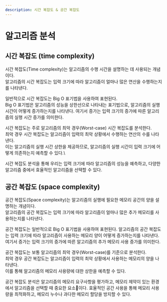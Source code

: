 ```yaml
---
description: 시간 복잡도 & 공간 복잡도
---
```


# 알고리즘 분석



## 시간 복잡도 (time complexity)



시간 복잡도(Time complexity)는 알고리즘의 수행 시간을 설명하는 데 사용되는 개념이다.\
알고리즘의 시간 복잡도는 입력 크기에 따라 알고리즘이 얼마나 많은 연산을 수행하는지를 나타낸다.

일반적으로 시간 복잡도는 Big O 표기법을 사용하여 표현된다. \
Big O 표기법은 알고리즘의 성능을 상한선으로 나타내는 표기법으로, 알고리즘의 실행 시간이 어떻게 증가하는지를 나타낸다. 여기서 증가는 입력 크기의 증가에 따른 알고리즘의 실행 시간 증가를 의미한다.

시간 복잡도는 주로 알고리즘의 최악 경우(Worst-case) 시간 복잡도를 분석한다. \
최악 경우 시간 복잡도는 알고리즘이 입력의 최악 상황에서 수행하는 연산의 수를 나타낸다.\
이는 알고리즘의 실행 시간 상한을 제공하므로, 알고리즘의 실행 시간이 입력 크기에 어떻게 의존하는지 예측할 수 있다.\


시간 복잡도 분석을 통해 우리는 입력 크기에 따라 알고리즘의 성능을 예측하고, 다양한 알고리즘 중에서 효율적인 알고리즘을 선택할 수 있다.





## 공간 복잡도 (space complexity)



공간 복잡도(Space complexity)는 알고리즘의 실행에 필요한 메모리 공간의 양을 설명하는 개념이다. \
알고리즘의 공간 복잡도는 입력 크기에 따라 알고리즘이 얼마나 많은 추가 메모리를 사용하는지를 나타낸다.

공간 복잡도는 일반적으로 Big O 표기법을 사용하여 표현된다. 알고리즘의 공간 복잡도는 입력 크기에 따라 알고리즘이 사용하는 메모리 양이 어떻게 증가하는지를 나타낸다. \
여기서 증가는 입력 크기의 증가에 따른 알고리즘의 추가 메모리 사용 증가를 의미한다.

공간 복잡도는 보통 알고리즘의 최악 경우(Worst-case)를 기준으로 분석한다. \
최악 경우 공간 복잡도는 알고리즘이 입력의 최악 상황에서 사용하는 메모리의 양을 나타낸다. \
이를 통해 알고리즘의 메모리 사용량에 대한 상한을 예측할 수 있다.

공간 복잡도 분석은 알고리즘의 메모리 요구사항을 평가하고, 메모리 제약이 있는 환경에서 알고리즘을 선택할 때 중요한 요소이다. 효율적인 공간 사용을 통해 메모리 사용량을 최적화하고, 메모리 누수나 과다한 메모리 할당을 방지할 수 있다.



